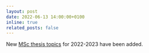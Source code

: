 ```yaml
---
layout: post
date: 2022-06-13 14:00:00+0100
inline: true
related_posts: false
---
```


New [MSc thesis topics](./msc-thesis/) for 2022-2023 have been added.
